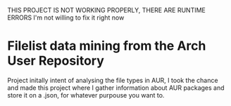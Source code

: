 

THIS PROJECT IS NOT WORKING PROPERLY, THERE ARE RUNTIME ERRORS
I'm not willing to fix it right now


# Filelist data mining from the Arch User Repository

Project initally  intent of analysing the file types in AUR, I took the chance and made this project where
I gather information about AUR packages and store it on a .json, for whatever purpouse you want to.


